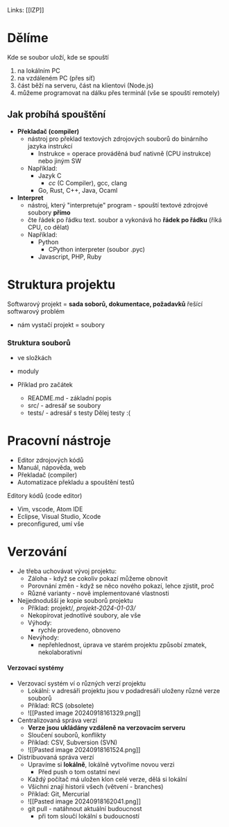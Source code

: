 Links: [[IZP]]
# Dělíme
Kde se soubor uloží, kde se spouští
1. na lokálním PC
2. na vzdáleném PC (přes síť)
3. část běží na serveru, část na klientovi (Node.js)
4. můžeme programovat na dálku přes terminál (vše se spouští remotely)

## Jak probíhá spouštění
- **Překladač (compiler)** 
	- nástroj pro překlad textových zdrojových souborů do binárního jazyka instrukcí
		- Instrukce = operace prováděná buď nativně (CPU instrukce) nebo jiným SW
	- Například:
		- Jazyk C 
			- _cc_ (C Compiler), gcc, clang
		- Go, Rust, C++, Java, Ocaml
- **Interpret**
	- nástroj, který "interpretuje" program - spouští textové zdrojové soubory **přímo**
	- čte řádek po řádku text. soubor a vykonává ho **řádek po řádku** (říká CPU, co dělat)
	- Například:
		- Python
			- CPython interpreter (soubor .pyc)
		- Javascript, PHP, Ruby

# Struktura projektu
Softwarový projekt = **sada soborů, dokumentace, požadavků** řešící softwarový problém
- nám vystačí projekt = soubory

### Struktura souborů
- ve složkách
- moduly 

- Příklad pro začátek
	- README.md - základní popis
	- src/ - adresář se soubory
	- tests/ - adresář s testy
Dělej testy :(

# Pracovní nástroje
- Editor zdrojových kódů
- Manuál, nápověda, web
- Překladač (compiler)
- Automatizace překladu a spouštění testů

Editory kódů (code editor)
- Vim, vscode, Atom
IDE
- Eclipse, Visual Studio, Xcode
- preconfigured, umí vše

# Verzování
- Je třeba uchovávat vývoj projektu:
	- Záloha - když se cokoliv pokazí můžeme obnovit
	- Porovnání změn - když se něco nového pokazí, lehce zjistit, proč 
	- Různé varianty - nově implementované vlastnosti
- Nejjednodušší je kopie souborů projektu
	- Příklad: projekt/*, projekt-2024-01-03/*
	- Nekopírovat jednotlivé soubory, ale vše
	- Výhody:
		- rychle provedeno, obnoveno
	- Nevýhody:
		- nepřehlednost, úprava ve starém projektu způsobí zmatek, nekolaborativní
#### Verzovací systémy
- Verzovací systém ví o různých verzí projektu
	- Lokální: v adresáři projektu jsou v podadresáři uloženy různé verze souborů
	- Příklad: RCS (obsolete)
	- ![[Pasted image 20240918161329.png]]
- Centralizovaná správa verzí
	- **Verze jsou ukládány vzdáleně na verzovacím serveru**
	- Sloučení souborů, konflikty
	- Příklad: CSV, Subversion (SVN)
	- ![[Pasted image 20240918161524.png]]
- Distribuovaná správa verzí
	- Upravíme si **lokálně**, lokálně vytvoříme novou verzi
		- Před push o tom ostatní neví
	- Každý počítač má uložen klon celé verze, dělá si lokální
	- Všichni znají historii všech (větvení - branches)
	- Příklad: Git, Mercurial
	- ![[Pasted image 20240918162041.png]]
	- git pull - natáhnout aktuální budoucnost
		- při tom sloučí lokální s budoucností
	
	



